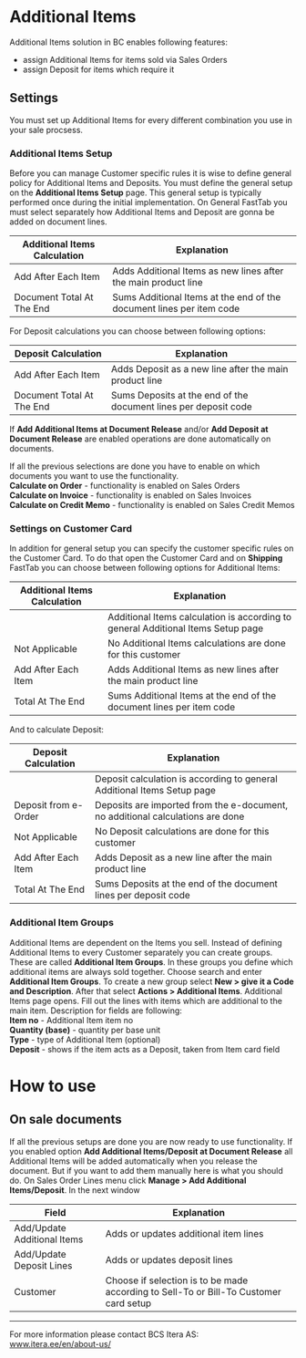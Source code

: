 # Additional Items
Additional Items solution in BC enables following features:

* assign Additional Items for items sold via Sales Orders
* assign Deposit for items which require it


## Settings

You must set up Additional Items for every different combination you use in your sale procsess.

### Additional Items Setup

Before you can manage Customer specific rules it is wise to define general policy for Additional Items and Deposits. You must define the general setup on the
**Additional Items Setup** page. This general setup is typically performed once during the initial implementation. On General FastTab you must select separately how
Additional Items and Deposit are gonna be added on document lines.

|Additional Items Calculation|Explanation|
|---|---| 
| Add After Each Item | Adds Additional Items as new lines after the main product line |
| Document Total At The End | Sums Additional Items at the end of the document lines per item code |

For Deposit calculations you can choose between following options:

|Deposit Calculation|Explanation|
|---|---| 
| Add After Each Item | Adds Deposit as a new line after the main product line |
| Document Total At The End | Sums Deposits at the end of the document lines per deposit code |

If **Add Additional Items at Document Release** and/or **Add Deposit at Document Release** are enabled operations are done automatically on documents.


If all the previous selections are done you have to enable on which documents you want to use the functionality.<br>
**Calculate on Order** - functionality is enabled on Sales Orders <br>
**Calculate on Invoice** - functionality is enabled on Sales Invoices <br>
**Calculate on Credit Memo** - functionality is enabled on Sales Credit Memos <br>


### Settings on Customer Card

In addition for general setup you can specify the customer specific rules on the Customer Card. To do that open the Customer Card and on **Shipping** FastTab you can
choose between following options for Additional Items:

|Additional Items Calculation|Explanation|
|---|---| 
| <blank> | Additional Items calculation is according to general Additional Items Setup page |
| Not Applicable | No Additional Items calculations are done for this customer |
| Add After Each Item | Adds Additional Items as new lines after the main product line |
| Total At The End | Sums Additional Items at the end of the document lines per item code |

And to calculate Deposit:

|Deposit Calculation|Explanation|
|---|---| 
| <blank> | Deposit calculation is according to general Additional Items Setup page |
| Deposit from e-Order | Deposits are imported from the e-document, no additional calculations are done |
| Not Applicable | No Deposit calculations are done for this customer |
| Add After Each Item | Adds Deposit as a new line after the main product line |
| Total At The End | Sums Deposits at the end of the document lines per deposit code |


 ### Additional Item Groups

Additional Items are dependent on the Items you sell. Instead of defining Additional Items to every Customer separately you can create groups. These are called
**Additional Item Groups**. In these groups you define which additional items are always sold together.
Choose search and enter **Additional Item Groups**. To create a new group select **New > give it a Code and Description**. After that select **Actions > Additional
Items**. Additional Items page opens. Fill out the lines with items which are additional to the main item. Description for fields are following: <br>
**Item no** - Additional Item item no<br>
**Quantity (base)** - quantity per base unit <br>
**Type** - type of Additional Item (optional) <br>
**Deposit** - shows if the item acts as a Deposit, taken from Item card field <br>
 
 
 
 

# How to use


## On sale documents

If all the previous setups are done you are now ready to use functionality. If you enabled option **Add Additional Items/Deposit at Document Release** all Additional
Items will be added automatically when you release the document. But if you want to add them manually here is what you should do. On Sales Order Lines menu click
**Manage > Add Additional Items/Deposit**. In the next window 

|Field|Explanation|
|---|---| 
| Add/Update Additional Items | Adds or updates additional item lines |
| Add/Update Deposit Lines | Adds or updates deposit lines |
| Customer | Choose if selection is to be made according to Sell-To or Bill-To Customer card setup |

---

For more information please contact BCS Itera AS:  
<a href="https://www.itera.ee/en/about-us/" target="_blank">www.itera.ee/en/about-us/</a>
